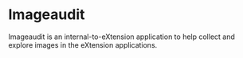 # Imageaudit

Imageaudit is an internal-to-eXtension application to help collect and explore images in the eXtension applications.
